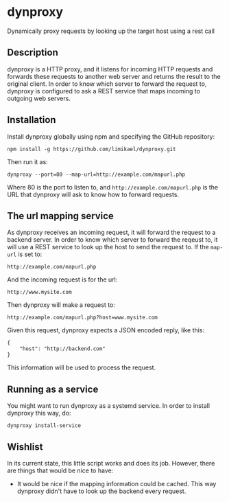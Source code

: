# dynproxy
Dynamically proxy requests by looking up the target host using a rest call

## Description
dynproxy is a HTTP proxy, and it listens for incoming HTTP requests and
forwards these requests to another web server and returns the result to
the original client. In order to know which server to forward the request
to, dynproxy is configured to ask a REST service that maps incoming to 
outgoing web servers.

## Installation
Install dynproxy globally using npm and specifying the GitHub repository:

    npm install -g https://github.com/limikael/dynproxy.git

Then run it as:

    dynproxy --port=80 --map-url=http://example.com/mapurl.php

Where 80 is the port to listen to, and `http://example.com/mapurl.php` is the URL that dynproxy will ask to know how to forward requests.

## The url mapping service
As dynproxy receives an incoming request, it will forward the request to a backend server. In
order to know which server to forward the reqeust to, it will use a REST service to look up
the host to send the request to. If the `map-url` is set to:

    http://example.com/mapurl.php

And the incoming request is for the url:

    http://www.mysite.com

Then dynproxy will make a request to:

    http://example.com/mapurl.php?host=www.mysite.com

Given this request, dynproxy expects a JSON encoded reply, like this:

    {
        "host": "http://backend.com"
    }

This information will be used to process the request.

## Running as a service
You might want to run dynproxy as a systemd service. In order to install dynproxy this way, do:

    dynproxy install-service

## Wishlist
In its current state, this little script works and does its job. However, there are things that would be nice to have:

- It would be nice if the mapping information could be cached. This way dynproxy didn't have to look up the backend
every request.
